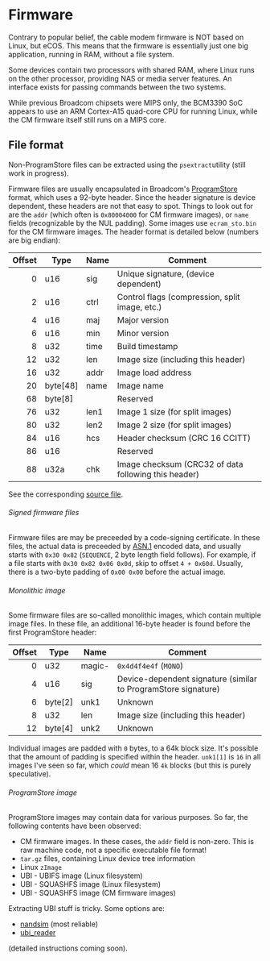 Firmware
========

Contrary to popular belief, the cable modem firmware is NOT based on Linux, but eCOS. This means that the
firmware is essentially just one big application, running in RAM, without a file system.

Some devices contain two processors with shared RAM, where Linux runs on the other processor, providing
NAS or media server features. An interface exists for passing commands between the two systems.

While previous Broadcom chipsets were MIPS only, the BCM3390 SoC appears to use an ARM Cortex-A15 quad-core
CPU for running Linux, while the CM firmware itself still runs on a MIPS core.

## File format

Non-ProgramStore files can be extracted using the `psextract`utility (still work in progress).

Firmware files are usually encapsulated in Broadcom's [ProgramStore](https://github.com/Broadcom/aeolus/tree/master/ProgramStore) format,
which uses a 92-byte header. Since
the header signature is device dependent, these headers are not that easy
to spot. Things to look out for are the `addr` (which often
is `0x80004000` for CM firmware images), or `name` fields (recognizable
by the NUL padding). Some images use `ecram_sto.bin` for the CM firmware
images. The header format is detailed below (numbers are big endian):

| Offset | Type     | Name | Comment                                     |
|-------:|----------|------|---------------------------------------------|
| 0      | u16      | sig  | Unique signature, (device dependent)        |
| 2      | u16      | ctrl | Control flags (compression, split image, etc.)|
| 4      | u16      | maj  | Major version |
| 6      | u16      | min  | Minor version |
| 8      | u32      | time | Build timestamp |
| 12     | u32      | len  | Image size (including this header) |
| 16     | u32      | addr | Image load address |
| 20     | byte[48] | name | Image name |
| 68     | byte[8]  |      | Reserved |
| 76     | u32      | len1 | Image 1 size (for split images) |
| 80     | u32      | len2 | Image 2 size (for split images) |
| 84     | u16      | hcs  | Header checksum (CRC 16 CCITT)  |
| 86     | u16      |      | Reserved |
| 88     | u32a     | chk  | Image checksum (CRC32 of data following this header) |

See the corresponding [source file](https://github.com/Broadcom/aeolus/blob/master/ProgramStore/ProgramStore.h).


###### Signed firmware files

Firmware files are may be preceeded by a code-signing certificate. In these files,
the actual data is preceeded by [ASN.1](https://en.wikipedia.org/wiki/Abstract_Syntax_Notation_One) encoded data,
and usually starts with `0x30 0x82` (`SEQUENCE`, 2 byte length field follows). For example, if a file starts
with `0x30 0x82 0x06 0x0d`, skip to offset `4 + 0x60d`. Usually, there is a two-byte padding of `0x00 0x00` before
the actual image.

###### Monolithic image

Some firmware files are so-called monolithic images, which contain multiple image files. In these file, an additional
16-byte header is found before the first ProgramStore header:

| Offset | Type     | Name  | Comment                                     |
|-------:|----------|-------|---------------------------------------------|
| 0      | u32      | magic-| `0x4d4f4e4f` (`MONO`)                       |
| 4      | u16      | sig   | Device-dependent signature (similar to ProgramStore signature) |
| 6      | byte[2]  | unk1  | Unknown                                     |
| 8      | u32      | len   | Image size (including this header)          |
| 12     | byte[4]  | unk2  | Unknown                                     |

Individual images are padded with `0` bytes, to a 64k block size. It's possible that the amount of
padding is specified within the header. `unk1[1]` is `16` in all images I've seen so far, which
*could* mean 16 `4k` blocks (but this is purely speculative).

###### ProgramStore image

ProgramStore images may contain data for various purposes. So far,
the following contents have been observed:

* CM firmware images. In these cases, the `addr` field is non-zero. This is
  raw machine code, not a specific executable file format!
* `tar.gz` files, containing Linux device tree information
* Linux `zImage`
* UBI - UBIFS image (Linux filesystem)
* UBI - SQUASHFS image (Linux filesystem)
* UBI - SQUASHFS image (CM firmware images)

Extracting UBI stuff is tricky. Some options are:

* [nandsim](http://www.linux-mtd.infradead.org/faq/nand.html) (most reliable)
* [ubi_reader](ttps://github.com/jrspruitt/ubi_reader/blob/master/README.md)

(detailed instructions coming soon).

